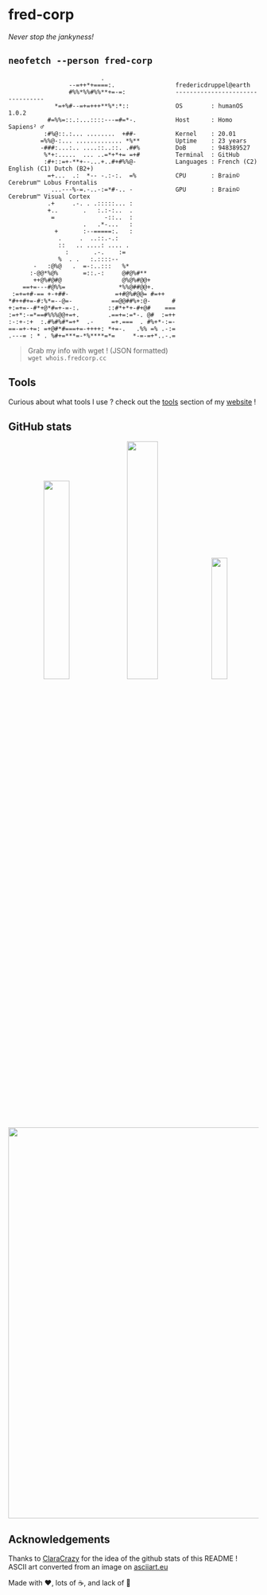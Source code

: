 # fred-corp

*Never stop the jankyness!*

## ```neofetch --person fred-corp```

```text
                          .                    
                 --=++*+====:.                 fredericdruppel@earth
                 #%%*%%#%%**+=-=:              ---------------------------------
             *=+%#--=+=+++**%*:*::             OS        : humanOS 1.0.2
           #=%%=::.:...::::---=#=*-.           Host      : Homo Sapiens² ♂
          :#%@::.:... ........  +##-           Kernel    : 20.01
         =%%@-:... ............. *%**          Uptime    : 23 years
         -###:...:.. ....::..::. .##%          DoB       : 948389527
          %*+:.....  ... ..=*+*+= =+#          Terminal  : GitHub
          :#+::=+-**+--...+..#+#%%@-           Languages : French (C2) English (C1) Dutch (B2+)
           =+...  .:  *-- -.:-:.  =%           CPU       : Brain© Cerebrum™ Lobus Frontalis
            ...---%-=.-..-:=*#-.. -            GPU       : Brain© Cerebrum™ Visual Cortex
           .+     .-. . .:::::... :            
           +..       .   :.:-:..  .            
            =              -::..  :            
                     .   .*-...   :            
             +       :--=====:.   :            
              .     .  ..::.-.:                
              ::   .. ....: .... .             
                :       .-.    :=              
              %  . .   :.::::--                
       -   :@%@   .  =-:..:::   %*             
      :-@@*%@%       =::.-:     @#@%#**        
       ++@%#@#@                 @%@%#@@+       
    ==+=---#@%%=               *%%@##@@+.      
 :=+=+#-== +-+##-             =+#@%#@@= #=++   
*#++#+=-#:%*=--@=-           ==@@##%+:@-      #
+:=+=--#*+@*#=+-=-:.        ::#*+*+-#+@#    ===
:=+*:-=*==#%%%@@+=+.        .==+=:=*-. @#  :=++
:-:+-:+  :.#%#%#*=+*  .-     =+.===  . #%+*-:=-
==-=+-+=: =+@#*#===+=-++++: *+=-.   .%% =% .-:=
.---= : * . %#+=***=-*%****=*=     *-=-=+*..-.=
```

> Grab my info with wget ! (JSON formatted)  
> ```wget whois.fredcorp.cc```

## Tools

Curious about what tools I use ? check out the [tools](https://fredcorp.cc/tools) section of my [website](https://fredcorp.cc) !

## GitHub stats

<p align="center">
  <img src="https://github-readme-stats.vercel.app/api?username=fred-corp&theme=dark&hide_border=false&include_all_commits=false&count_private=true" width="32%">
  <img src="https://github-readme-streak-stats.herokuapp.com/?user=fred-corp&theme=dark&hide_border=false" width="35%">
  <img src="https://github-readme-stats.vercel.app/api/top-langs/?username=fred-corp&theme=dark&hide_border=false&include_all_commits=false&count_private=true&layout=compact" width="25%">
</p>

<p align="center">
  <img src="https://github-profile-trophy.vercel.app/?username=fred-corp&theme=onestar" width="786">
</p>

## Acknowledgements

Thanks to [ClaraCrazy](https://github.com/ClaraCrazy/) for the idea of the github stats of this README !  
ASCII art converted from an image on [asciiart.eu](https://www.asciiart.eu/image-to-ascii)

Made with ❤️, lots of ☕️, and lack of 🛌
